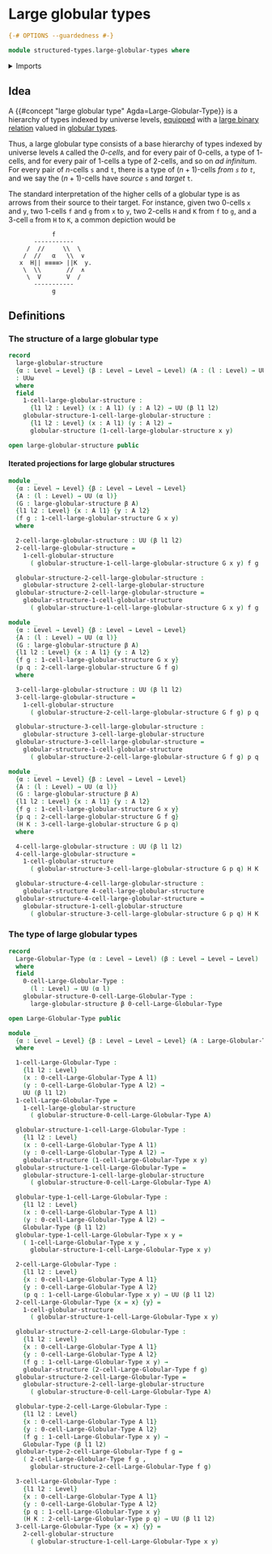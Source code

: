 # Large globular types

```agda
{-# OPTIONS --guardedness #-}

module structured-types.large-globular-types where
```

<details><summary>Imports</summary>

```agda
open import foundation.dependent-pair-types
open import foundation.universe-levels

open import structured-types.globular-types
```

</details>

## Idea

A {{#concept "large globular type" Agda=Large-Globular-Type}} is a hierarchy of
types indexed by universe levels, [equipped](foundation.structure.md) with a
[large binary relation](foundation.large-binary-relations.md) valued in
[globular types](structured-types.globular-types.md).

Thus, a large globular type consists of a base hierarchy of types indexed by
universe levels `A` called the _$0$-cells_, and for every pair of $0$-cells, a
type of $1$-cells, and for every pair of $1$-cells a type of $2$-cells, and so
on _ad infinitum_. For every pair of $n$-cells `s` and `t`, there is a type of
$(n+1)$-cells _from `s` to `t`_, and we say the $(n+1)$-cells have _source_ `s`
and _target_ `t`.

The standard interpretation of the higher cells of a globular type is as arrows
from their source to their target. For instance, given two $0$-cells `x` and
`y`, two $1$-cells `f` and `g` from `x` to `y`, two $2$-cells `H` and `K` from
`f` to `g`, and a $3$-cell `α` from `H` to `K`, a common depiction would be

```text
            f
       -----------
     /  //     \\  \
    /  //   α   \\  ∨
   x  H|| ≡≡≡≡> ||K  y.
    \  \\       //  ∧
     \  V       V  /
       -----------
            g
```

## Definitions

### The structure of a large globular type

```agda
record
  large-globular-structure
  {α : Level → Level} (β : Level → Level → Level) (A : (l : Level) → UU (α l))
  : UUω
  where
  field
    1-cell-large-globular-structure :
      {l1 l2 : Level} (x : A l1) (y : A l2) → UU (β l1 l2)
    globular-structure-1-cell-large-globular-structure :
      {l1 l2 : Level} (x : A l1) (y : A l2) →
      globular-structure (1-cell-large-globular-structure x y)

open large-globular-structure public
```

#### Iterated projections for large globular structures

```agda
module _
  {α : Level → Level} {β : Level → Level → Level}
  {A : (l : Level) → UU (α l)}
  (G : large-globular-structure β A)
  {l1 l2 : Level} {x : A l1} {y : A l2}
  (f g : 1-cell-large-globular-structure G x y)
  where

  2-cell-large-globular-structure : UU (β l1 l2)
  2-cell-large-globular-structure =
    1-cell-globular-structure
      ( globular-structure-1-cell-large-globular-structure G x y) f g

  globular-structure-2-cell-large-globular-structure :
    globular-structure 2-cell-large-globular-structure
  globular-structure-2-cell-large-globular-structure =
    globular-structure-1-cell-globular-structure
      ( globular-structure-1-cell-large-globular-structure G x y) f g

module _
  {α : Level → Level} {β : Level → Level → Level}
  {A : (l : Level) → UU (α l)}
  (G : large-globular-structure β A)
  {l1 l2 : Level} {x : A l1} {y : A l2}
  {f g : 1-cell-large-globular-structure G x y}
  (p q : 2-cell-large-globular-structure G f g)
  where

  3-cell-large-globular-structure : UU (β l1 l2)
  3-cell-large-globular-structure =
    1-cell-globular-structure
      ( globular-structure-2-cell-large-globular-structure G f g) p q

  globular-structure-3-cell-large-globular-structure :
    globular-structure 3-cell-large-globular-structure
  globular-structure-3-cell-large-globular-structure =
    globular-structure-1-cell-globular-structure
      ( globular-structure-2-cell-large-globular-structure G f g) p q

module _
  {α : Level → Level} {β : Level → Level → Level}
  {A : (l : Level) → UU (α l)}
  (G : large-globular-structure β A)
  {l1 l2 : Level} {x : A l1} {y : A l2}
  {f g : 1-cell-large-globular-structure G x y}
  {p q : 2-cell-large-globular-structure G f g}
  (H K : 3-cell-large-globular-structure G p q)
  where

  4-cell-large-globular-structure : UU (β l1 l2)
  4-cell-large-globular-structure =
    1-cell-globular-structure
      ( globular-structure-3-cell-large-globular-structure G p q) H K

  globular-structure-4-cell-large-globular-structure :
    globular-structure 4-cell-large-globular-structure
  globular-structure-4-cell-large-globular-structure =
    globular-structure-1-cell-globular-structure
      ( globular-structure-3-cell-large-globular-structure G p q) H K
```

### The type of large globular types

```agda
record
  Large-Globular-Type (α : Level → Level) (β : Level → Level → Level) : UUω
  where
  field
    0-cell-Large-Globular-Type :
      (l : Level) → UU (α l)
    globular-structure-0-cell-Large-Globular-Type :
      large-globular-structure β 0-cell-Large-Globular-Type

open Large-Globular-Type public

module _
  {α : Level → Level} {β : Level → Level → Level} (A : Large-Globular-Type α β)
  where

  1-cell-Large-Globular-Type :
    {l1 l2 : Level}
    (x : 0-cell-Large-Globular-Type A l1)
    (y : 0-cell-Large-Globular-Type A l2) →
    UU (β l1 l2)
  1-cell-Large-Globular-Type =
    1-cell-large-globular-structure
      ( globular-structure-0-cell-Large-Globular-Type A)

  globular-structure-1-cell-Large-Globular-Type :
    {l1 l2 : Level}
    (x : 0-cell-Large-Globular-Type A l1)
    (y : 0-cell-Large-Globular-Type A l2) →
    globular-structure (1-cell-Large-Globular-Type x y)
  globular-structure-1-cell-Large-Globular-Type =
    globular-structure-1-cell-large-globular-structure
      ( globular-structure-0-cell-Large-Globular-Type A)

  globular-type-1-cell-Large-Globular-Type :
    {l1 l2 : Level}
    (x : 0-cell-Large-Globular-Type A l1)
    (y : 0-cell-Large-Globular-Type A l2) →
    Globular-Type (β l1 l2)
  globular-type-1-cell-Large-Globular-Type x y =
    ( 1-cell-Large-Globular-Type x y ,
      globular-structure-1-cell-Large-Globular-Type x y)

  2-cell-Large-Globular-Type :
    {l1 l2 : Level}
    {x : 0-cell-Large-Globular-Type A l1}
    {y : 0-cell-Large-Globular-Type A l2}
    (p q : 1-cell-Large-Globular-Type x y) → UU (β l1 l2)
  2-cell-Large-Globular-Type {x = x} {y} =
    1-cell-globular-structure
      ( globular-structure-1-cell-Large-Globular-Type x y)

  globular-structure-2-cell-Large-Globular-Type :
    {l1 l2 : Level}
    {x : 0-cell-Large-Globular-Type A l1}
    {y : 0-cell-Large-Globular-Type A l2}
    (f g : 1-cell-Large-Globular-Type x y) →
    globular-structure (2-cell-Large-Globular-Type f g)
  globular-structure-2-cell-Large-Globular-Type =
    globular-structure-2-cell-large-globular-structure
      ( globular-structure-0-cell-Large-Globular-Type A)

  globular-type-2-cell-Large-Globular-Type :
    {l1 l2 : Level}
    {x : 0-cell-Large-Globular-Type A l1}
    {y : 0-cell-Large-Globular-Type A l2}
    (f g : 1-cell-Large-Globular-Type x y) →
    Globular-Type (β l1 l2)
  globular-type-2-cell-Large-Globular-Type f g =
    ( 2-cell-Large-Globular-Type f g ,
      globular-structure-2-cell-Large-Globular-Type f g)

  3-cell-Large-Globular-Type :
    {l1 l2 : Level}
    {x : 0-cell-Large-Globular-Type A l1}
    {y : 0-cell-Large-Globular-Type A l2}
    {p q : 1-cell-Large-Globular-Type x y}
    (H K : 2-cell-Large-Globular-Type p q) → UU (β l1 l2)
  3-cell-Large-Globular-Type {x = x} {y} =
    2-cell-globular-structure
      ( globular-structure-1-cell-Large-Globular-Type x y)
```
